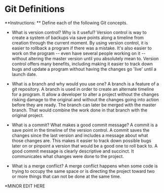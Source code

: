 # Git Definitions

**Instructions: ** Define each of the following Git concepts.

* What is version control?  Why is it useful?
Version control is way to create a system of backups via save points along a timeline from creation through the current moment. By using version control, it is easier to rollback a program if there was a mistake. It's also easier to work on the program -- even have several people working on it -- without altering the master version until you absolutely mean to. Version control offers many benefits, including making it easier to track down bugs and update a program without having the changes go 'live' until a launch date. 

* What is a branch and why would you use one?
A branch is a feature of a git repository. A branch is used in order to create an alternate timeline for a program. It allow a developer to alter a project without the changes risking damage to the original and without the changes going into action before they are ready. The branch can later be merged with the master branch. That would combine the work done in that branch with the original project. 

* What is a commit? What makes a good commit message?
A commit is a save point in the timeline of the version control. A commit saves the changes since the last version and includes a message about what those changes are. This makes it easier to track down possible bugs later on or pinpoint a version that would be a good one to roll back to. A good commit message is clearly descriptive and succinct. It communicates what changes were done to the project. 

* What is a merge conflict?
A merge conflict happens when some code is trying to occupy the same space or is directing the project toward two or more things that can not be done at the same time. 

*MINOR EDIT HERE